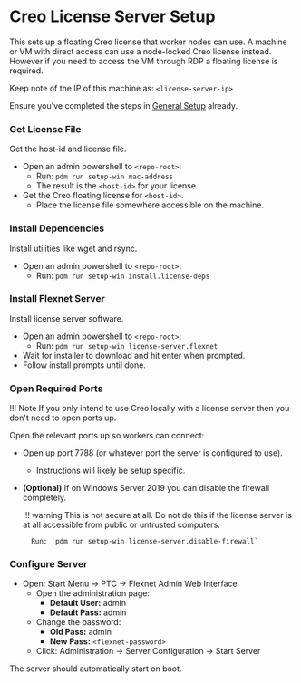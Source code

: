 # Creo License Server Setup

This sets up a floating Creo license that worker nodes can use.
A machine or VM with direct access can use a node-locked Creo license instead.
However if you need to access the VM through RDP a floating license is required.

Keep note of the IP of this machine as: `<license-server-ip>`

Ensure you've completed the steps in [General Setup](general.md) already.

### Get License File

Get the host-id and license file.

- Open an admin powershell to `<repo-root>`:
    - Run: `pdm run setup-win mac-address`
    - The result is the `<host-id>` for your license.
- Get the Creo floating license for `<host-id>`.
    - Place the license file somewhere accessible on the machine.

### Install Dependencies

Install utilities like wget and rsync.

- Open an admin powershell to `<repo-root>`:
    - Run: `pdm run setup-win install.license-deps`

### Install Flexnet Server

Install license server software.

- Open an admin powershell to `<repo-root>`:
    - Run: `pdm run setup-win license-server.flexnet`
- Wait for installer to download and hit enter when prompted.
- Follow install prompts until done.

### Open Required Ports

!!! Note
    If you only intend to use Creo locally with a license server
    then you don't need to open ports up.

Open the relevant ports up so workers can connect:

- Open up port 7788 (or whatever port the server is configured to use).
    - Instructions will likely be setup specific.
- **(Optional)** If on Windows Server 2019 you can disable the firewall completely.

    !!! warning
        This is not secure at all. Do not do this if the license
        server is at all accessible from public or untrusted computers.

        Run: `pdm run setup-win license-server.disable-firewall`

### Configure Server

- Open: Start Menu -> PTC -> Flexnet Admin Web Interface
    - Open the administration page:
        - **Default User:** admin
        - **Default Pass:** admin
    - Change the password:
        - **Old Pass:** admin
        - **New Pass:** `<flexnet-password>`
    - Click: Administration -> Server Configuration -> Start Server

The server should automatically start on boot.
